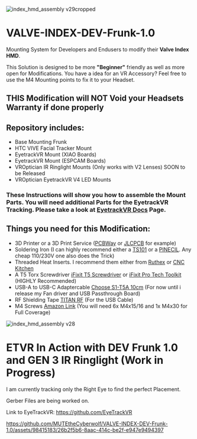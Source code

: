 ![index_hmd_assembly v29cropped](https://github.com/MUTEtheCyberwolf/VALVE-INDEX-DEV-Frunk-1.0/assets/98415183/1330c4b8-4d59-428b-955a-aa89f3691793)
# VALVE-INDEX-DEV-Frunk-1.0

Mounting System for Developers and Endusers to modify their **Valve Index HMD**.

This Solution is designed to be more **"Beginner"** friendly as well as more open for Modifications. You have a idea for an VR Accessory? Feel free to use the
M4 Mounting points to fix it to your Headset.

## THIS Modification will NOT Void your Headsets Warranty if done properly

## Repository includes:
 - Base Mounting Frunk
 - HTC VIVE Facial Tracker Mount
 - EyetrackVR Mount (XIAO Boards)
 - EyetrackVR Mount (ESPCAM Boards)
 - VROptician IR Ringlight Mounts (Only works with V2 Lenses) SOON to be Released
 - VROptician EyetrackVR V4 LED Mounts

### These Instructions will show you how to assemble the Mount Parts. You will need additional Parts for the EyetrackVR Tracking. Please take a look at [EyetrackVR Docs](https://docs.eyetrackvr.dev/how_to_build/parts_list) Page.

## Things you need for this Modification:
 - 3D Printer or a 3D Print Service ([PCBWay](https://www.pcbway.com/rapid-prototyping/manufacture/?type=2&reffercode=TOP) or [JLCPCB](https://www.jlc3dp.com/3d-printing-quote) for example)
 - Soldering Iron (I can highly recommend either a [TS101](https://www.welectron.com/Miniware-Soldering-Iron-TS101-I) or a [PINECIL](https://pine64.com/product/pinecil-smart-mini-portable-soldering-iron/). Any cheap 110/230V one also does the Trick)
 - Threaded Heat Inserts. I recommend them either from [Ruthex](https://www.ruthex.de/collections/gewindeeinsatze/products/ruthex-gewindeeinsatz-m4-50-stuck-rx-m4x8-1-messing-gewindebuchsen) or [CNC Kitchen](https://cnckitchen.store/de/products/gewindeeinsatz-threaded-insert-m4-standard-50-stk-pcs)
 - A T5 Torx Screwdriver [iFixit T5 Screwdriver](https://store.ifixit.de/products/t5-torx-screwdriver?variant=32778661396565&_gl=1*1kt3kgk*_ga*JDUkb2hKb2hUYWU5b29CYWhzdSRya05RNWp2U3Q3dVJUdWZaY3dTNll1VWoyNUFIWmd0Z1ZCLy5SS3kyZ3cv*_ga_5ZXNWJ73GK*MTcwMTA5NzczMS4xLjEuMTcwMTA5NzczOS41Mi4wLjA.&pk_vid=3eefe3588b07f4e21701097745c85136) or [iFixit Pro Tech Toolkit](https://store.ifixit.de/products/pro-tech-toolkit) (HIGHLY Recommended)
 - USB-A to USB-C Adaptercable [Choose S1-T5A 10cm](https://de.aliexpress.com/item/1005001319263765.html?spm=a2g0o.productlist.main.67.382aeMI3eMI3EJ&algo_pvid=3541e28c-48f1-4c02-95c8-f59cf5f5bc66&algo_exp_id=3541e28c-48f1-4c02-95c8-f59cf5f5bc66-33&pdp_npi=4%40dis%21EUR%215.69%215.69%21%21%216.08%21%21%402103856417011006247517712e9208%2112000015683375895%21sea%21DE%212478567367%21&curPageLogUid=949plkGmLxCj) (For now until i release my Fan driver and USB Passthrough Board)
 - RF Shielding Tape [TITAN RF](https://www.amazon.de/TitanRF-Faraday-Tape-High-Shielding-Conductive/dp/B07CRLCGCH/ref=sr_1_7?__mk_de_DE=%C3%85M%C3%85%C5%BD%C3%95%C3%91&crid=3K4CI4XNYIJR1&qid=1701100893&sprefix=emi%20shield%20tape,aps,109) (For the USB Cable)
 - M4 Screws [Amazon Link](https://www.amazon.de/Innensechskantschraube-Edelstahl-Sechskantschraube-Mechanische-Kombinationsbox/dp/B07PRWDHQL/ref=sr_1_6?crid=287HANFWL0KTN&qid=1701101083&sprefix=m4%20zylinder,aps,105) (You will need 6x M4x15/16 and 1x M4x30 for Full Coverage)

![index_hmd_assembly v28 ](https://github.com/MUTEtheCyberwolf/VALVE-INDEX-DEV-Frunk-1.0/assets/98415183/a103844d-9f40-4f13-9a4e-09d33e4e9f90)

# ETVR In Action with DEV Frunk 1.0 and GEN 3 IR Ringlight (Work in Progress)

I am currently tracking only the Right Eye to find the perfect Placement. 

Gerber Files are being worked on.

Link to EyeTrackVR: https://github.com/EyeTrackVR

https://github.com/MUTEtheCyberwolf/VALVE-INDEX-DEV-Frunk-1.0/assets/98415183/26b2f5b6-8aac-414c-be2f-e947e9494397

